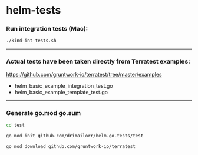 # helm-tests

### Run integration tests (Mac):
```sh
./kind-int-tests.sh
```

---
### Actual tests have been taken directly from Terratest examples:

https://github.com/gruntwork-io/terratest/tree/master/examples
- helm_basic_example_integration_test.go
- helm_basic_example_template_test.go

---
### Generate go.mod go.sum
```sh
cd test

go mod init github.com/drimailorr/helm-go-tests/test

go mod download github.com/gruntwork-io/terratest
```
